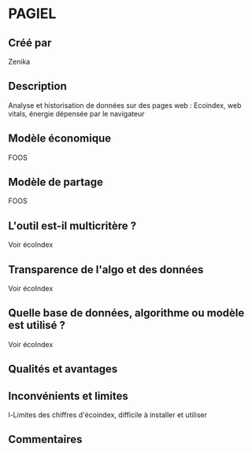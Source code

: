 # PAGIEL

## Créé par

Zenika

## Description

Analyse et historisation de données sur des pages web : Ecoindex, web vitals, énergie dépensée par le navigateur

## Modèle économique

FOOS

## Modèle de partage

FOOS

## L'outil est-il multicritère ?

Voir écoIndex

## Transparence de l'algo et des données

Voir écoIndex

## Quelle base de données, algorithme ou modèle est utilisé ?

Voir écoIndex

## Qualités et avantages



## Inconvénients et limites

l-Limites des chiffres d'écoindex, difficile à installer et utiliser

## Commentaires



